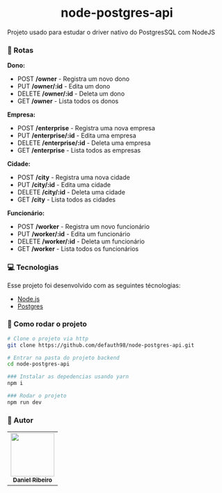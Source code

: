 <h1 align="center">node-postgres-api</h1>

Projeto usado para estudar o driver nativo do PostgresSQL com NodeJS

### :station: Rotas

**Dono:**

- POST **/owner** - Registra um novo dono
- PUT **/owner/:id** - Edita um dono
- DELETE **/owner/:id** - Deleta um dono
- GET **/owner** - Lista todos os donos

**Empresa:**

- POST **/enterprise** - Registra uma nova empresa
- PUT **/enterprise/:id** - Edita uma empresa
- DELETE **/enterprise/:id** - Deleta uma empresa
- GET **/enterprise** - Lista todos as empresas

**Cidade:**

- POST **/city** - Registra uma nova cidade
- PUT **/city/:id** - Edita uma cidade
- DELETE **/city/:id** - Deleta uma cidade
- GET **/city** - Lista todos as cidades

**Funcionário:**

- POST **/worker** - Registra um novo funcionário
- PUT **/worker/:id** - Edita um funcionário
- DELETE **/worker/:id** - Deleta um funcionário
- GET **/worker** - Lista todos os funcionários

### :computer: Tecnologias

Esse projeto foi desenvolvido com as seguintes técnologias:

- [Node.js][nodejs]
- [Postgres][postgres]

[nodejs]: https://nodejs.org/
[postgres]: https://www.postgresql.org/

### :rocket: Como rodar o projeto

```sh
# Clone o projeto via http
git clone https://github.com/defauth98/node-postgres-api.git

# Entrar na pasta do projeto backend
cd node-postgres-api

### Instalar as depedencias usando yarn
npm i

### Rodar o projeto
npm run dev

```

### :bust_in_silhouette: Autor

<table>
  <tr>
    <td align="center">
      <a href="https://github.com/defauth98">
        <img src="https://avatars.githubusercontent.com/u/52966246?v=4" width="100px;" alt=""/>
        <br />
          <sub>
            <b>Daniel Ribeiro</b>
          </sub>
      </a>
    </td>
  </tr>
</table>

